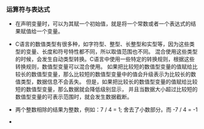 ### 运算符与表达式

* 在声明变量时，可以为其赋一个初始值，就是将一个常数或者一个表达式的结果赋值给一个变量。

* C语言的数值类型有很多种，如字符型、整型、长整型和实型等，因为这些类型的变量、长度和符号特性都不同，所以取值范围也不同。
混合使用这些类型的时候，会发生自动类型转换。C语言中使用一些特定的转换规则，根据这些转换规则，数值型变量可以混合使用。
如果把比较短的数值型变量的值赋给比较长的数值型变量，那么比较短的数值型变量中的值会升级表示为比较长的数值类型，数据信息不会丢失。
但是，如果把比较长的数值型变量的值赋给比较短的数值型变量，那么数据就会降低级别显示，
并且当数据大小超过比较短的数值型变量的可表示范围时，就会发生数据截断。

* 两个整数相除的结果为整数，例如：7 / 4 = 1; 舍去了小数部分。而 -7 / 4 = -1

* 
